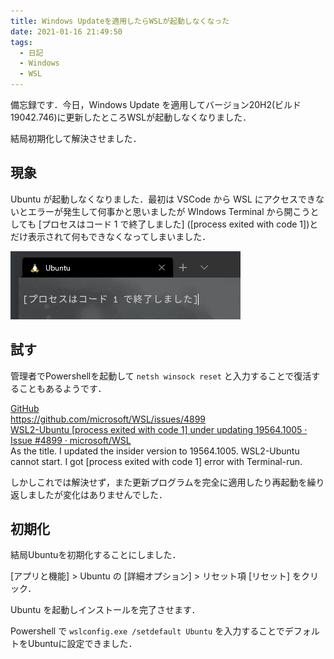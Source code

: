 ```yaml
---
title: Windows Updateを適用したらWSLが起動しなくなった
date: 2021-01-16 21:49:50
tags:
  - 日記
  - Windows
  - WSL
---
```


備忘録です．今日，Windows Update を適用してバージョン20H2(ビルド 19042.746)に更新したところWSLが起動しなくなりました．

結局初期化して解決させました．

<!-- more -->

## 現象
Ubuntu が起動しなくなりました．最初は VSCode から WSL にアクセスできないとエラーが発生して何事かと思いましたが WIndows Terminal から開こうとしても [プロセスはコード 1 で終了しました] ([process exited with code 1])とだけ表示されて何もできなくなってしまいました．

![](/images/wsl-windows-update-exit1/process-exit1.png)

## 試す
管理者でPowershellを起動して `netsh winsock reset` と入力することで復活することもあるようです．

<div class="bcard-wrapper"><span class="bcard-header withgfav"><div class="bcard-favicon" style="background-image: url(https://www.google.com/s2/favicons?domain=https://github.com/microsoft/WSL/issues/4899)"></div><div class="bcard-site"><a href="https://github.com/microsoft/WSL/issues/4899" rel="nofollow" target="_blank">GitHub</a></div><div class="bcard-url"><a href="https://github.com/microsoft/WSL/issues/4899" rel="nofollow" target="_blank">https://github.com/microsoft/WSL/issues/4899</a></div></span><span class="bcard-main withogimg"><div class="bcard-title"><a href="https://github.com/microsoft/WSL/issues/4899" rel="nofollow" target="_blank">WSL2-Ubuntu [process exited with code 1] under updating 19564.1005 · Issue #4899 · microsoft/WSL</a></div><div class="bcard-description">As the title. I updated the insider version to 19564.1005. WSL2-Ubuntu cannot start. I got [process exited with code 1] error with Terminal-run.</div><a href="https://github.com/microsoft/WSL/issues/4899" rel="nofollow" target="_blank"><div class="bcard-img" style="background-image: url(https://avatars2.githubusercontent.com/u/6154722?s=400&v=4)"></div></a></span></div>

しかしこれでは解決せず，また更新プログラムを完全に適用したり再起動を繰り返しましたが変化はありませんでした．

## 初期化

結局Ubuntuを初期化することにしました．

[アプリと機能] > Ubuntu の [詳細オプション] > リセット項 [リセット] をクリック．

Ubuntu を起動しインストールを完了させます．

Powershell で `wslconfig.exe /setdefault Ubuntu` を入力することでデフォルトをUbuntuに設定できました．

